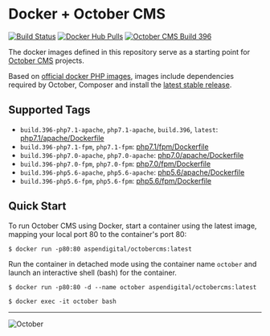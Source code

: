 # Docker + October CMS

[![Build Status](https://travis-ci.org/aspendigital/docker-octobercms.svg?branch=master)](https://travis-ci.org/aspendigital/docker-octobercms) [![Docker Hub Pulls](https://img.shields.io/docker/pulls/aspendigital/octobercms.svg)](https://hub.docker.com/r/aspendigital/octobercms/) [![October CMS Build 396](https://img.shields.io/badge/October%20CMS%20Build-396-red.svg)](https://octobercms.com) 


The docker images defined in this repository serve as a starting point for [October CMS](https://octobercms.com) projects.

Based on [official docker PHP images](https://github.com/docker-library/php), images include dependencies required by October, Composer and install the [latest stable release](https://github.com/octobercms/october).

## Supported Tags

- `build.396-php7.1-apache`, `php7.1-apache`, `build.396`, `latest`: [php7.1/apache/Dockerfile](https://github.com/aspendigital/docker-octobercms/blob/master/php7.1/apache/Dockerfile)
- `build.396-php7.1-fpm`, `php7.1-fpm`: [php7.1/fpm/Dockerfile](https://github.com/aspendigital/docker-octobercms/blob/master/php7.1/fpm/Dockerfile)
- `build.396-php7.0-apache`, `php7.0-apache`: [php7.0/apache/Dockerfile](https://github.com/aspendigital/docker-octobercms/blob/master/php7.0/apache/Dockerfile)
- `build.396-php7.0-fpm`, `php7.0-fpm`: [php7.0/fpm/Dockerfile](https://github.com/aspendigital/docker-octobercms/blob/master/php7.0/fpm/Dockerfile)
- `build.396-php5.6-apache`, `php5.6-apache`: [php5.6/apache/Dockerfile](https://github.com/aspendigital/docker-octobercms/blob/master/php5.6/apache/Dockerfile)
- `build.396-php5.6-fpm`, `php5.6-fpm`: [php5.6/fpm/Dockerfile](https://github.com/aspendigital/docker-octobercms/blob/master/php5.6/fpm/Dockerfile)

## Quick Start

To run October CMS using Docker, start a container using the latest image, mapping your local port 80 to the container's port 80:

```shell
$ docker run -p80:80 aspendigital/octobercms:latest
```


Run the container in detached mode using the container name `october` and launch an interactive shell (bash) for the container.


```shell
$ docker run -p80:80 -d --name october aspendigital/octobercms:latest

$ docker exec -it october bash
```
---

![October](https://raw.githubusercontent.com/aspendigital/docker-octobercms/master/aspendigital-octobercms-docker-logo.png)
